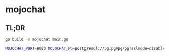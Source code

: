 # mojochat

## TL;DR

```bash
go build -o mojochat main.go

MOJOCHAT_PORT=8080 MOJOCHAT_PG=postgresql://pg:pg@pg/pg?sslmode=disable ./mojochat
```
